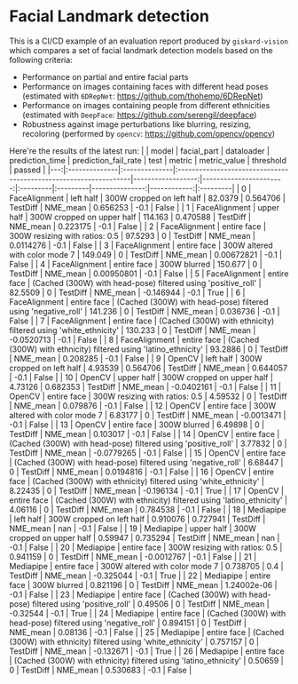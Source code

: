 # Facial Landmark detection

This is a CI/CD example of an evaluation report produced by `giskard-vision` which compares a set of facial landmark detection models based on the following criteria:

- Performance on partial and entire facial parts
- Performance on images containing faces with different head poses (estimated with `6DRepNet`: https://github.com/thohemp/6DRepNet)
- Performance on images containing people from different ethnicities (estimated with `DeepFace`: https://github.com/serengil/deepface)
- Robustness against image perturbations like blurring, resizing, recoloring (performed by `opencv`: https://github.com/opencv/opencv)

Here're the results of the latest run:
|    | model         | facial_part   | dataloader                                                       |   prediction_time |   prediction_fail_rate | test     | metric   |   metric_value |   threshold | passed   |
|---:|:--------------|:--------------|:-----------------------------------------------------------------|------------------:|-----------------------:|:---------|:---------|---------------:|------------:|:---------|
|  0 | FaceAlignment | left half     | 300W cropped on left half                                        |         82.0379   |               0.564706 | TestDiff | NME_mean |    0.656253    |        -0.1 | False    |
|  1 | FaceAlignment | upper half    | 300W cropped on upper half                                       |        114.163    |               0.470588 | TestDiff | NME_mean |    0.223175    |        -0.1 | False    |
|  2 | FaceAlignment | entire face   | 300W resizing with ratios: 0.5                                   |         97.5293   |               0        | TestDiff | NME_mean |    0.0114276   |        -0.1 | False    |
|  3 | FaceAlignment | entire face   | 300W altered with color mode 7                                   |        149.049    |               0        | TestDiff | NME_mean |    0.00672821  |        -0.1 | False    |
|  4 | FaceAlignment | entire face   | 300W blurred                                                     |        150.677    |               0        | TestDiff | NME_mean |    0.00950801  |        -0.1 | False    |
|  5 | FaceAlignment | entire face   | (Cached (300W) with head-pose) filtered using 'positive_roll'    |         82.5509   |               0        | TestDiff | NME_mean |   -0.146944    |        -0.1 | True     |
|  6 | FaceAlignment | entire face   | (Cached (300W) with head-pose) filtered using 'negative_roll'    |        141.236    |               0        | TestDiff | NME_mean |    0.036736    |        -0.1 | False    |
|  7 | FaceAlignment | entire face   | (Cached (300W) with ethnicity) filtered using 'white_ethnicity'  |        130.233    |               0        | TestDiff | NME_mean |   -0.0520713   |        -0.1 | False    |
|  8 | FaceAlignment | entire face   | (Cached (300W) with ethnicity) filtered using 'latino_ethnicity' |         93.2886   |               0        | TestDiff | NME_mean |    0.208285    |        -0.1 | False    |
|  9 | OpenCV        | left half     | 300W cropped on left half                                        |          4.93539  |               0.564706 | TestDiff | NME_mean |    0.644057    |        -0.1 | False    |
| 10 | OpenCV        | upper half    | 300W cropped on upper half                                       |          4.73126  |               0.682353 | TestDiff | NME_mean |   -0.0402161   |        -0.1 | False    |
| 11 | OpenCV        | entire face   | 300W resizing with ratios: 0.5                                   |          4.59532  |               0        | TestDiff | NME_mean |    0.079876    |        -0.1 | False    |
| 12 | OpenCV        | entire face   | 300W altered with color mode 7                                   |          6.83177  |               0        | TestDiff | NME_mean |   -0.0013471   |        -0.1 | False    |
| 13 | OpenCV        | entire face   | 300W blurred                                                     |          6.49898  |               0        | TestDiff | NME_mean |    0.103017    |        -0.1 | False    |
| 14 | OpenCV        | entire face   | (Cached (300W) with head-pose) filtered using 'positive_roll'    |          3.77832  |               0        | TestDiff | NME_mean |   -0.0779265   |        -0.1 | False    |
| 15 | OpenCV        | entire face   | (Cached (300W) with head-pose) filtered using 'negative_roll'    |          6.68447  |               0        | TestDiff | NME_mean |    0.0194816   |        -0.1 | False    |
| 16 | OpenCV        | entire face   | (Cached (300W) with ethnicity) filtered using 'white_ethnicity'  |          8.22435  |               0        | TestDiff | NME_mean |   -0.196134    |        -0.1 | True     |
| 17 | OpenCV        | entire face   | (Cached (300W) with ethnicity) filtered using 'latino_ethnicity' |          4.06116  |               0        | TestDiff | NME_mean |    0.784538    |        -0.1 | False    |
| 18 | Mediapipe     | left half     | 300W cropped on left half                                        |          0.910076 |               0.727941 | TestDiff | NME_mean |  nan           |        -0.1 | False    |
| 19 | Mediapipe     | upper half    | 300W cropped on upper half                                       |          0.59947  |               0.735294 | TestDiff | NME_mean |  nan           |        -0.1 | False    |
| 20 | Mediapipe     | entire face   | 300W resizing with ratios: 0.5                                   |          0.941159 |               0        | TestDiff | NME_mean |   -0.0012767   |        -0.1 | False    |
| 21 | Mediapipe     | entire face   | 300W altered with color mode 7                                   |          0.738705 |               0.4      | TestDiff | NME_mean |   -0.325044    |        -0.1 | True     |
| 22 | Mediapipe     | entire face   | 300W blurred                                                     |          0.821196 |               0        | TestDiff | NME_mean |    1.24002e-06 |        -0.1 | False    |
| 23 | Mediapipe     | entire face   | (Cached (300W) with head-pose) filtered using 'positive_roll'    |          0.49506  |               0        | TestDiff | NME_mean |   -0.32544     |        -0.1 | True     |
| 24 | Mediapipe     | entire face   | (Cached (300W) with head-pose) filtered using 'negative_roll'    |          0.894151 |               0        | TestDiff | NME_mean |    0.08136     |        -0.1 | False    |
| 25 | Mediapipe     | entire face   | (Cached (300W) with ethnicity) filtered using 'white_ethnicity'  |          0.757157 |               0        | TestDiff | NME_mean |   -0.132671    |        -0.1 | True     |
| 26 | Mediapipe     | entire face   | (Cached (300W) with ethnicity) filtered using 'latino_ethnicity' |          0.50659  |               0        | TestDiff | NME_mean |    0.530683    |        -0.1 | False    |